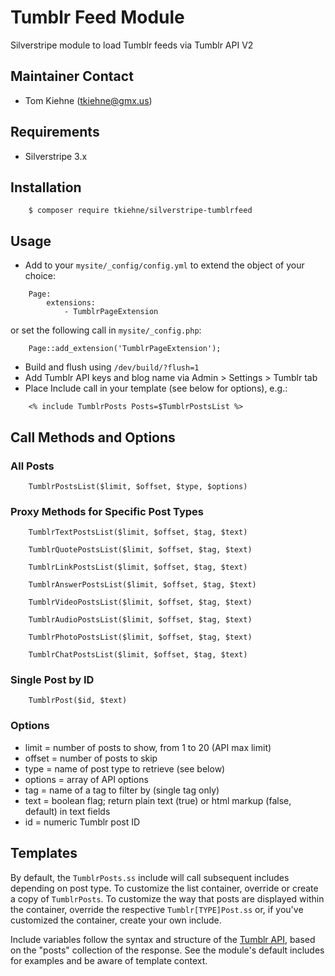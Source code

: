 # Tumblr Feed Module

Silverstripe module to load Tumblr feeds via Tumblr API V2


## Maintainer Contact

*  Tom Kiehne (tkiehne@gmx.us)


## Requirements

* Silverstripe 3.x


## Installation

```
    $ composer require tkiehne/silverstripe-tumblrfeed
```


## Usage

*  Add to your `mysite/_config/config.yml` to extend the object of your choice:

```
    Page:
        extensions:
            - TumblrPageExtension
```

  or set the following call in `mysite/_config.php`:
   
```
    Page::add_extension('TumblrPageExtension');
```

*  Build and flush using `/dev/build/?flush=1`
*  Add Tumblr API keys and blog name via Admin > Settings > Tumblr tab
*  Place Include call in your template (see below for options), e.g.:

```
    <% include TumblrPosts Posts=$TumblrPostsList %>
```

## Call Methods and Options

### All Posts

```
    TumblrPostsList($limit, $offset, $type, $options)
```

### Proxy Methods for Specific Post Types

```
    TumblrTextPostsList($limit, $offset, $tag, $text)
    
    TumblrQuotePostsList($limit, $offset, $tag, $text)
    
    TumblrLinkPostsList($limit, $offset, $tag, $text)
    
    TumblrAnswerPostsList($limit, $offset, $tag, $text)
    
    TumblrVideoPostsList($limit, $offset, $tag, $text)
    
    TumblrAudioPostsList($limit, $offset, $tag, $text)
    
    TumblrPhotoPostsList($limit, $offset, $tag, $text)
    
    TumblrChatPostsList($limit, $offset, $tag, $text)
```

### Single Post by ID

```
    TumblrPost($id, $text)
```


### Options

*  limit = number of posts to show, from 1 to 20 (API max limit)
*  offset = number of posts to skip
*  type = name of post type to retrieve (see below)
*  options = array of API options
*  tag = name of a tag to filter by (single tag only)
*  text = boolean flag; return plain text (true) or html markup (false, default) in text fields
*  id = numeric Tumblr post ID


## Templates

By default, the `TumblrPosts.ss` include will call subsequent includes depending on post type.  To customize the list container, override or create a copy of `TumblrPosts`.  To customize the way that posts are displayed within the container, override the respective `Tumblr[TYPE]Post.ss` or, if you've customized the container, create your own include.

Include variables follow the syntax and structure of the [Tumblr API](https://www.tumblr.com/docs/en/api/v2#posts), based on the "posts" collection of the response.  See the module's default includes for examples and be aware of template context.
